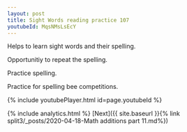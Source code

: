 ```yaml
---
layout: post
title: Sight Words reading practice 107
youtubeId: MqsNMsLsEcY
---
```

 
 
Helps to learn sight words and their spelling.

Opportunitiy to repeat the spelling. 

Practice spelling. 
 
Practice for spelling bee competitions. 
 
{% include youtubePlayer.html id=page.youtubeId %}
 
 
{% include analytics.html %} 
[Next]({{ site.baseurl }}{% link  split3/_posts/2020-04-18-Math additions part 11.md%})
 

